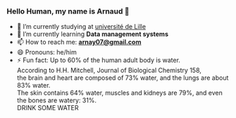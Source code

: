 ### Hello Human, my name is Arnaud 👋


*  🔭 I’m currently studying at [université de Lille](https://www.univ-lille.fr)
*  🌱 I’m currently learning **Data management systems**
*  📫 How to reach me: **arnay07@gmail.com**
*  😄 Pronouns: he/him
*  ⚡ Fun fact: Up to 60% of the human adult body is water.      
               According to H.H. Mitchell, Journal of Biological Chemistry 158,   
               the brain and heart are composed of 73% water, and the lungs are about 83% water.    
               The skin contains 64% water, muscles and kidneys are 79%, and even the bones are watery: 31%.     
               DRINK SOME WATER
